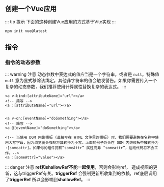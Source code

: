 ## 创建一个Vue应用

::: tip 提示
下面的这种创建Vue应用的方式基于Vite实现
:::

```shell
npm init vue@latest
```



## 指令

### 指令的动态参数

::: warning 注意
动态参数中表达式的值应当是一个字符串，或者是 `null`。特殊值 `null` 意为显式移除该绑定。其他非字符串的值会触发警告。如果你需要传入一个复杂的动态参数，我们推荐使用计算属性替换复杂的表达式。
:::

```vue
<a v-bind:[attributeName]="url"></a>
<!-- 简写 -->
<a :[attributeName]="url"></a>


<a v-on:[eventName]="doSomething"></a>
<!-- 简写 -->
<a @[eventName]="doSomething"></a>

<!-- 当使用 DOM 内嵌模板 (直接写在 HTML 文件里的模板) 时，我们需要避免在名称中使用大写字母，因为浏览器会强制将其转换为小写。上面的例子将会在 DOM 内嵌模板中被转换为 :[someattr]。如果你的组件拥有“someAttr” 属性而非 “someattr”，这段代码将不会工作。-->
<a :[someAttr]="value"></a>
```



::: danger 注意
**ref和shallowRef不能一起使用**，否则会影响ref， 造成视图的更新，这与triggerRef有关。**triggerRef** 会强制更新所收集到的依赖，ref底层调用了**triggerRef** 所以会影响到**shallowRef**。
:::
